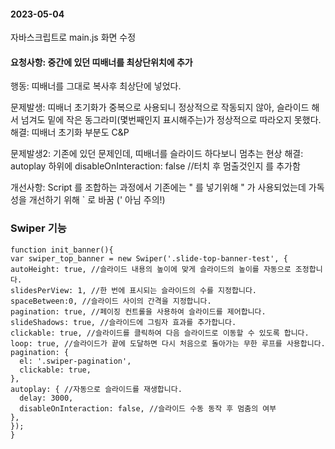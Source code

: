 #### 2023-05-04


자바스크립트로 main.js 화면 수정


#### 요청사항: 중간에 있던 띠배너를 최상단위치에 추가

행동: 띠배너를 그대로 복사후 최상단에 넣었다.

문제발생: 띠배너 초기화가 중복으로 사용되니 정상적으로 작동되지 않아, 슬라이드 해서 넘겨도 밑에 작은 동그라미(몇번째인지 표시해주는)가 정상적으로 따라오지 못했다.
해결: 띠배너 초기화 부분도 C&P

문제발생2: 기존에 있던 문제인데, 띠배너를 슬라이드 하다보니 멈추는 현상
해결: autoplay 하위에 disableOnInteraction: false //터치 후 멈출것인지   를 추가함



개선사항: Script 를 조합하는 과정에서 기존에는 " 를 넣기위해 \" 가 사용되었는데 가독성을 개선하기 위해 ` 로 바꿈 (' 아님 주의!)



### Swiper 기능
```
function init_banner(){
var swiper_top_banner = new Swiper('.slide-top-banner-test', {
autoHeight: true, //슬라이드 내용의 높이에 맞게 슬라이드의 높이를 자동으로 조정합니다.
slidesPerView: 1, //한 번에 표시되는 슬라이드의 수를 지정합니다.
spaceBetween:0, //슬라이드 사이의 간격을 지정합니다.
pagination: true, //페이징 컨트롤을 사용하여 슬라이드를 제어합니다.
slideShadows: true, //슬라이드에 그림자 효과를 추가합니다.
clickable: true, //슬라이드를 클릭하여 다음 슬라이드로 이동할 수 있도록 합니다.
loop: true, //슬라이드가 끝에 도달하면 다시 처음으로 돌아가는 무한 루프를 사용합니다.
pagination: {
  el: '.swiper-pagination',
  clickable: true,
},
autoplay: { //자동으로 슬라이드를 재생합니다.
  delay: 3000,
  disableOnInteraction: false, //슬라이드 수동 동작 후 멈춤의 여부
},
});
}
```
